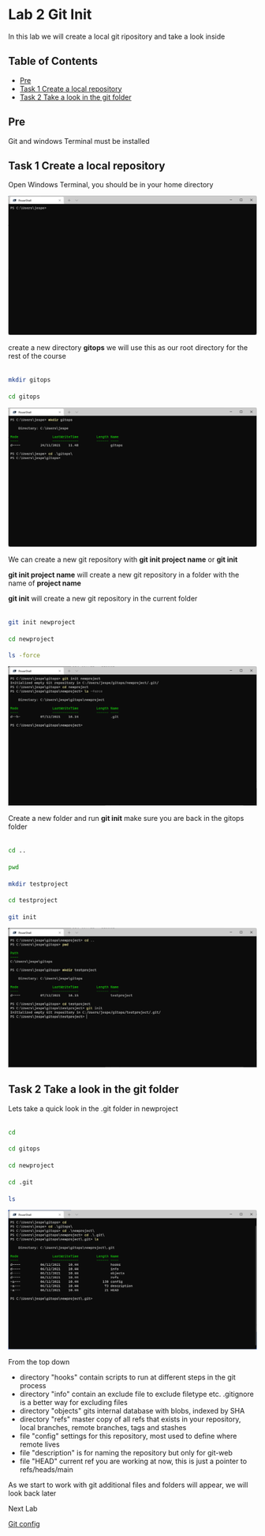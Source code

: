 # Lab 2 Git Init

In this lab we will create a local git ripository and take a look inside

## Table of Contents

- [Pre](#pre)
- [Task 1 Create a local repository](#task-1-create-a-local-repository)
- [Task 2 Take a look in the git folder](#task-2-take-a-look-in-the-git-folder)

## Pre

Git and windows Terminal must be installed

## Task 1 Create a local repository

Open Windows Terminal, you should be in your home directory

![Alt text](pics/001_windows_terminal.png?raw=true "Windows Terminal")

create a new directory __gitops__ we will use this as our root directory for the rest of the course

```bash

mkdir gitops

cd gitops

```

![Alt text](pics/002_gitops_dir.png?raw=true "Gitops dir")

We can create a new git repository with __git init project name__ or __git init__

__git init project name__ will create a new git repository in a folder with the name of __project name__

__git init__ will create a new git repository in the current folder

```bash

git init newproject

cd newproject

ls -force

```

![Alt text](pics/003_gitinit.png?raw=true "Git init")

Create a new folder and run __git init__ make sure you are back in the gitops folder

```bash

cd ..

pwd

mkdir testproject

cd testproject

git init

```

![Alt text](pics/004_gitinit2.png?raw=true "Git init")

## Task 2 Take a look in the git folder

Lets take a quick look in the .git folder in newproject

```bash

cd

cd gitops

cd newproject

cd .git

ls

```

![Alt text](pics/005_gitfolder.png?raw=true "Git folder ls")

From the top down

- directory "hooks" contain scripts to run at different steps in the git process
- directory "info" contain an exclude file to exclude filetype etc. .gitignore is a better way for excluding files
- directory "objects" gits internal database with blobs, indexed by SHA
- directory "refs" master copy of all refs that exists in your repository, local branches, remote branches, tags and stashes
- file "config" settings for this repository, most used to define where remote lives
- file "description" is for naming the repository but only for git-web
- file "HEAD" current ref you are working at now, this is just a pointer to refs/heads/main

As we start to work with git additional files and folders will appear, we will look back later

Next Lab

[Git config](../lab03/lab3.md)
